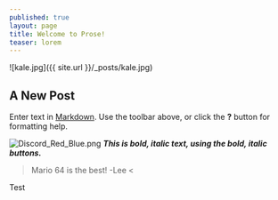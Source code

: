 ```yaml
---
published: true
layout: page
title: Welcome to Prose!
teaser: lorem
---
```

![kale.jpg]({{ site.url }}/_posts/kale.jpg)

###

## A New Post

Enter text in [Markdown](http://daringfireball.net/projects/markdown/). Use the toolbar above, or click the **?** button for formatting help.



![Discord_Red_Blue.png]({{site.url}}/_posts/Discord_Red_Blue.png)
****_This is bold, italic text, using the bold, italic buttons._****

> Mario 64 is the best! -Lee < 

Test
